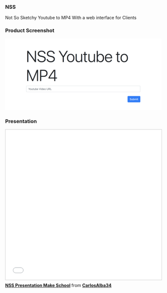 ### NSS 
Not So Sketchy Youtube to MP4 
With a web interface for Clients 

### Product Screenshot
![alt text](./pics/nss.png "NSS ScreenShot")

### Presentation
<iframe src="//www.slideshare.net/slideshow/embed_code/key/x3gflVqiHNqNFc" width="595" height="485" frameborder="0" marginwidth="0" marginheight="0" scrolling="no" style="border:1px solid #CCC; border-width:1px; margin-bottom:5px; max-width: 100%;" allowfullscreen> </iframe> <div style="margin-bottom:5px"> <strong> <a href="//www.slideshare.net/CarlosAlba34/nss-presentation-make-school" title="NSS Presentation Make School" target="_blank">NSS Presentation Make School</a> </strong> from <strong><a href="https://www.slideshare.net/CarlosAlba34" target="_blank">CarlosAlba34</a></strong> </div>


